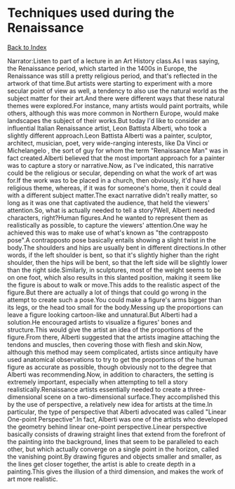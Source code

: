 # Techniques used during the Renaissance
[Back to Index](https://github.com/windows10010/tpoExtractor/blog/master/README.md)

Narrator:Listen to part of a lecture in an Art History class.As I was saying, the Renaissance period, which started in the 1400s in Europe, the Renaissance was still a pretty religious period, and that's reflected in the artwork of that time.But artists were starting to experiment with a more secular point of view as well, a tendency to also use the natural world as the subject matter for their art.And there were different ways that these natural themes were explored.For instance, many artists would paint portraits, while others, although this was more common in Northern Europe, would make landscapes the subject of their works.But today I'd like to consider an influential Italian Renaissance artist, Leon Battista Alberti, who took a slightly different approach.Leon Battista Alberti was a painter, sculptor, architect, musician, poet, very wide-ranging interests, like Da Vinci or Michelangelo , the sort of guy for whom the term "Renaissance Man" was in fact created.Alberti believed that the most important approach for a painter was to capture a story or narrative.Now, as I've indicated, this narrative could be the religious or secular, depending on what the work of art was for.If the work was to be placed in a church, then obviously, it'd have a religious theme, whereas, if it was for someone's home, then it could deal with a different subject matter.The exact narrative didn't really matter, so long as it was one that captivated the audience, that held the viewers' attention.So, what is actually needed to tell a story?Well, Alberti needed characters, right?Human figures.And he wanted to represent them as realistically as possible, to capture the viewers' attention.One way he achieved this was to make use of what's known as "the contrapposto pose".A contrapposto pose basically entails showing a slight twist in the body.The shoulders and hips are usually bent in different directions.In other words, if the left shoulder is bent, so that it's slightly higher than the right shoulder, then the hips will be bent, so that the left side will be slightly lower than the right side.Similarly, in sculptures, most of the weight seems to be on one foot, which also results in this slanted position, making it seem like the figure is about to walk or move.This adds to the realistic aspect of the figure.But there are actually a lot of things that could go wrong in the attempt to create such a pose.You could make a figure's arms bigger than its legs, or the head too small for the body.Messing up the proportions can leave a figure looking cartoon-like and unnatural.But Alberti had a solution.He encouraged artists to visualize a figures' bones and structure.This would give the artist an idea of the proportions of the figure.From there, Alberti suggested that the artists imagine attaching the tendons and muscles, then covering those with flesh and skin.Now, although this method may seem complicated, artists since antiquity have used anatomical observations to try to get the proportions of the human figure as accurate as possible, though obviously not to the degree that Alberti was recommending.Now, in addition to characters, the setting is extremely important, especially when attempting to tell a story realistically.Renaissance artists essentially needed to create a three- dimensional scene on a two-dimensional surface.They accomplished this by the use of perspective, a relatively new idea for artists at the time.In particular, the type of perspective that Alberti advocated was called "Linear One-point Perspective".In fact, Alberti was one of the artists who developed the geometry behind linear one-point perspective.Linear perspective basically consists of drawing straight lines that extend from the forefront of the painting into the background, lines that seem to be paralleled to each other, but which actually converge on a single point in the horizon, called the vanishing point.By drawing figures and objects smaller and smaller, as the lines get closer together, the artist is able to create depth in a painting.This gives the illusion of a third dimension, and makes the work of art more realistic.